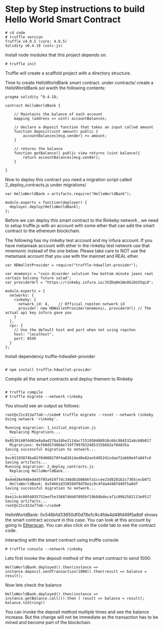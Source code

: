 # Step by Step instructions to build Hello World Smart Contract

~~~shell
# cd code
# truffle version
Truffle v4.0.5 (core: 4.0.5)
Solidity v0.4.18 (solc-js)
~~~

Install node modules that this project depends on.

~~~shell
# truffle init
~~~

Truffle will create a scaffold project with a directory structure.

Time to create HelloWorldBank smart contract. under contracts/ create a HelloWorldBank.sol wwith the following contents:

~~~shell
pragma solidity ^0.4.18;

contract HelloWorldBank {

    // Maintains the balance of each account
    mapping (address => uint) accountBalances;    
    
    // declare a deposit function that takes an input called amount
    function deposit(uint amount) public {
        accountBalances[msg.sender] += amount;
    }
    
    // returns the balance
    function getBalance() public view returns (uint balance){
        return accountBalances[msg.sender];
    }

}
~~~

Now to deploy this contract you need a migration script called 2_deploy_contracts.js under migrations/

~~~shell
var HelloWorldBank = artifacts.require("HelloWorldBank");

module.exports = function(deployer) {
  deployer.deploy(HelloWorldBank);
};
~~~

Before we can deploy this smart contract to the Rinkeby network  , we need to setup truffle.js with an account with some ether that can add the smart contract to the ethereum blockchain. 

The following has my rinkeby test account and my infura account. If you have metamask account with ether in the rinkeby test network use that mnemonic instead of the one below. Please take care to NOT use the metamask account that you use with the mainnet and REAL ether. 

~~~shell
var HDWalletProvider = require("truffle-hdwallet-provider");

var mnemonic = "coin disorder solution few bottom minute jeans real certain balcony future salad";
var providerUrl = "https://rinkeby.infura.io/JXZDq9m1Wu9GibU35qL0";

module.exports = {
  networks: {
    rinkeby: {
      network_id: 4,    // Official ropsten network id
      provider: new HDWalletProvider(mnemonic, providerUrl) // The actual api key infura gave you
    }
  },
  rpc: {
    // Use the default host and port when not using ropsten
    host: "localhost",
    port: 8545
  }
};
~~~

Install dependency truffle-hdwallet-provider

~~~

# npm install truffle-hdwallet-provider

~~~

Compile all the smart contracts and deploy themem to Rinkeby

~~~

# truffle compile
# truffle migrate --network rinkeby

~~~

You should see an output as follows:

~~~shell
root@c21cd13a77a6:~/code# truffle migrate --reset --network rinkeby
Using network 'rinkeby'.

Running migration: 1_initial_migration.js
  Replacing Migrations...
  ... 0x8539140fdd03e8a0ad278a34be2114ac7151950408910c66c984532a8c60b017
  Migrations: 0xf60d57d068e719f7997032405315b692e704835a
Saving successful migration to network...
  ... 0xc02103874ba02f04008270f4a82614ed8e82ee5405241cdae72ab60e4fa84fcd
Saving artifacts...
Running migration: 2_deploy_contracts.js
  Replacing HelloWorldBank...
  ... 0xde036e948ed445f05a919f7dc348db1b8666fa1ccee23d8281b2c7365cecb071
  HelloWorldBank: 0x546b1d33850df0d78e1c9c4fda4d48fd49f5a8df
Saving successful migration to network...
  ... 0xe11c4c8054035752eef5e336874bb07095bf19b84bdecaf1c09b2582113e9517
Saving artifacts...
root@c21cd13a77a6:~/code#
~~~

HelloWorldBank: 0x546b1d33850df0d78e1c9c4fda4d48fd49f5a8df shows the smart contract account in this case. You can look at this account by going to [Etherscan](https://rinkeby.etherscan.io/address/0x546b1d33850df0d78e1c9c4fda4d48fd49f5a8df). You can also click on the code tab to see the contract code. 


Interacting with the smart contract using truffle console

~~~shell
# truffle console --network rinkeby
~~~
Lets first invoke the deposit method of the smart contract to send 1000:

~~~shell
HelloWorldBank.deployed().then(instance => instance.deposit.sendTransaction(1000)).then(result => balance = result);
~~~

Now lets check the balance 

~~~shell
HelloWorldBank.deployed().then(instance => instance.getBalance.call()).then ( result => balance = result);
balance.toString()
~~~

You can invoke the deposit method multiple times and see the balance increase. But the change will not be immediate as the transaction has to be mined and become part of the blockchain.
